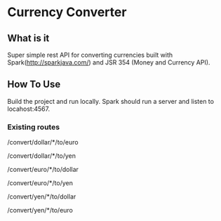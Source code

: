 # Currency Converter


## What is it

Super simple rest API for converting currencies built with Spark(http://sparkjava.com/) and JSR 354 (Money and Currency API).

## How To Use
Build the project and run locally. Spark should run a server and listen to locahost:4567.

### Existing routes
/convert/dollar/*/to/euro

/convert/dollar/*/to/yen

/convert/euro/*/to/dollar

/convert/euro/*/to/yen

/convert/yen/*/to/dollar

/convert/yen/*/to/euro
